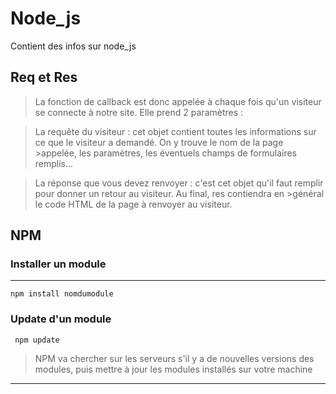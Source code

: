 # Node_js
Contient des infos sur node_js
## Req et Res

> La fonction de callback est donc appelée à chaque fois qu'un visiteur se connecte à notre site. Elle prend 2 paramètres :

> La requête du visiteur : cet objet contient toutes les informations sur ce que le visiteur a demandé. On y trouve le nom de la page >appelée, les paramètres, les éventuels champs de formulaires remplis...

>La réponse que vous devez renvoyer : c'est cet objet qu'il faut remplir pour donner un retour au visiteur. Au final, res contiendra en >général le code HTML de la page à renvoyer au visiteur.

## NPM

### Installer un module

*******

``npm install nomdumodule``

### Update d'un module

`` npm update``

> NPM va chercher sur les serveurs s'il y a de nouvelles versions des modules, puis mettre à jour les modules installés sur votre machine 

*******

